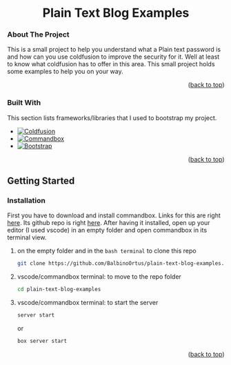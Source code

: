<a name="readme-top"></a>



<!-- PROJECT LOGO -->
<br />
<div align="center">
  <h1 align="center">Plain Text Blog Examples</h1>
</div>



<!-- ABOUT THE PROJECT -->
### About The Project
This is a small project to help you understand what a Plain
text password is and how can you use coldfusion to improve
the security for it. Well at least to know what coldfusion has
to offer in this area. This small project holds some examples
to help you on your way.

<p align="right">(<a href="#readme-top">back to top</a>)</p>



### Built With

This section lists frameworks/libraries that I used to bootstrap my project.

* [![Coldfusion][Coldfusion]][Coldfusion-url]
* [![Commandbox][Commandbox]][Commandbox-url]
* [![Bootstrap][Bootstrap.com]][Bootstrap-url]

<p align="right">(<a href="#readme-top">back to top</a>)</p>



<!-- GETTING STARTED -->
## Getting Started

### Installation

First you have to download and install commandbox. Links for this are right 
[here](https://www.ortussolutions.com/products/commandbox#download). Its github 
repo is right [here](https://github.com/Ortus-Solutions/commandbox). After having 
it installed, open up your editor (I used vscode) in an empty folder and open
commandbox in its terminal view.

1. on the empty folder and in the `bash terminal` to clone this repo
    ```sh
    git clone https://github.com/BalbinoOrtus/plain-text-blog-examples.git
    ```

2. vscode/commandbox terminal: to move to the repo folder
    ```sh
    cd plain-text-blog-examples
    ```

3. vscode/commandbox terminal: to start the server
    ```sh
    server start
    ```
    or
    ```sh
    box server start
    ```

<p align="right">(<a href="#readme-top">back to top</a>)</p>



<!-- MARKDOWN LINKS & IMAGES -->
[Coldfusion]: https://img.shields.io/badge/coldfusion-000000?style=for-the-badge&color=555555
[Coldfusion-url]: https://cfdocs.org/
[Commandbox]: https://img.shields.io/badge/commandbox-000000?style=for-the-badge&color=369BC2
[Commandbox-url]: https://www.ortussolutions.com/products/commandbox
[Bootstrap.com]: https://img.shields.io/badge/Bootstrap-563D7C?style=for-the-badge&logo=bootstrap&logoColor=white
[Bootstrap-url]: https://getbootstrap.com
